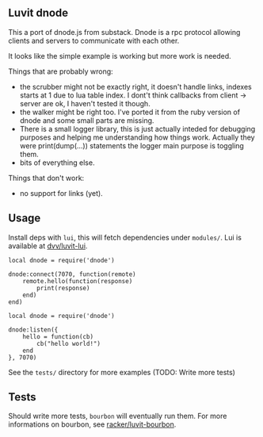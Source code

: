 ## Luvit dnode

This a port of dnode.js from substack. Dnode is a rpc protocol allowing clients and servers to communicate with each other.

It looks like the simple example is working but more work is needed.

Things that are probably wrong:

- the scrubber might not be exactly right, it doesn't handle links, indexes starts at 1 due to lua table index. I dont't think callbacks from client -> server are ok, I haven't tested it though.
- the walker might be right too. I've ported it from the ruby version of dnode and some small parts are missing.
- There is a small logger library, this is just actually inteded for debugging purposes and helping me understanding how things work. Actually they were print(dump(...)) statements the logger main purpose is toggling them.
- bits of everything else.

Things that don't work:

- no support for links (yet).

## Usage

Install deps with `lui`, this will fetch dependencies under `modules/`. Lui is available at [dvv/luvit-lui](https://github.com/dvv/luvit-lui).

```
local dnode = require('dnode')

dnode:connect(7070, function(remote)
	remote.hello(function(response)
		print(response)
	end)
end)
```

```
local dnode = require('dnode')

dnode:listen({
	hello = function(cb)
		cb("hello world!")
	end
}, 7070)
```

See the `tests/` directory for more examples (TODO: Write more tests)

## Tests

Should write more tests, `bourbon` will eventually run them. For more informations on bourbon, see [racker/luvit-bourbon](https://github.com/racker/luvit-bourbon).

